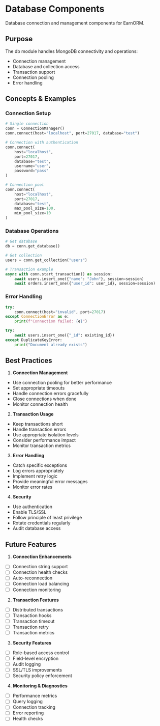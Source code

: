 # Database Components

Database connection and management components for EarnORM.

## Purpose

The db module handles MongoDB connectivity and operations:
- Connection management
- Database and collection access
- Transaction support
- Connection pooling
- Error handling

## Concepts & Examples

### Connection Setup
```python
# Single connection
conn = ConnectionManager()
conn.connect(host="localhost", port=27017, database="test")

# Connection with authentication
conn.connect(
    host="localhost",
    port=27017,
    database="test",
    username="user",
    password="pass"
)

# Connection pool
conn.connect(
    host="localhost",
    port=27017,
    database="test",
    max_pool_size=100,
    min_pool_size=10
)
```

### Database Operations
```python
# Get database
db = conn.get_database()

# Get collection
users = conn.get_collection("users")

# Transaction example
async with conn.start_transaction() as session:
    await users.insert_one({"name": "John"}, session=session)
    await orders.insert_one({"user_id": user_id}, session=session)
```

### Error Handling
```python
try:
    conn.connect(host="invalid", port=27017)
except ConnectionError as e:
    print(f"Connection failed: {e}")

try:
    await users.insert_one({"_id": existing_id})
except DuplicateKeyError:
    print("Document already exists")
```

## Best Practices

1. **Connection Management**
- Use connection pooling for better performance
- Set appropriate timeouts
- Handle connection errors gracefully
- Close connections when done
- Monitor connection health

2. **Transaction Usage**
- Keep transactions short
- Handle transaction errors
- Use appropriate isolation levels
- Consider performance impact
- Monitor transaction metrics

3. **Error Handling**
- Catch specific exceptions
- Log errors appropriately
- Implement retry logic
- Provide meaningful error messages
- Monitor error rates

4. **Security**
- Use authentication
- Enable TLS/SSL
- Follow principle of least privilege
- Rotate credentials regularly
- Audit database access

## Future Features

1. **Connection Enhancements**
- [ ] Connection string support
- [ ] Connection health checks
- [ ] Auto-reconnection
- [ ] Connection load balancing
- [ ] Connection monitoring

2. **Transaction Features**
- [ ] Distributed transactions
- [ ] Transaction hooks
- [ ] Transaction timeout
- [ ] Transaction retry
- [ ] Transaction metrics

3. **Security Features**
- [ ] Role-based access control
- [ ] Field-level encryption
- [ ] Audit logging
- [ ] SSL/TLS improvements
- [ ] Security policy enforcement

4. **Monitoring & Diagnostics**
- [ ] Performance metrics
- [ ] Query logging
- [ ] Connection tracking
- [ ] Error reporting
- [ ] Health checks 